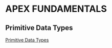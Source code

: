 # APEX FUNDAMENTALS

## Primitive Data Types
[Primitive Data Types](https://developer.salesforce.com/docs/atlas.en-us.apexcode.meta/apexcode/langCon_apex_primitives.htm)